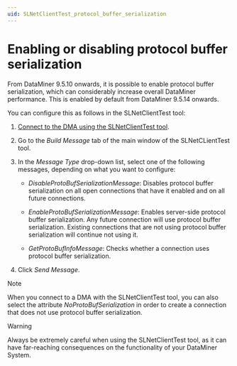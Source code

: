 ```yaml
---
uid: SLNetClientTest_protocol_buffer_serialization
---
```


# Enabling or disabling protocol buffer serialization

From DataMiner 9.5.10 onwards, it is possible to enable protocol buffer serialization, which can considerably increase overall DataMiner performance. This is enabled by default from DataMiner 9.5.14 onwards.

You can configure this as follows in the SLNetClientTest tool:

1. [Connect to the DMA using the SLNetClientTest tool](xref:Connecting_to_a_DMA_with_the_SLNetClientTest_tool).

1. Go to the *Build Message* tab of the main window of the SLNetCLientTest tool.

1. In the *Message Type* drop-down list, select one of the following messages, depending on what you want to configure:

   - *DisableProtoBufSerializationMessage*: Disables protocol buffer serialization on all open connections that have it enabled and on all future connections.

   - *EnableProtoBufSerializationMessage*: Enables server-side protocol buffer serialization. Any future connection will use protocol buffer serialization. Existing connections that are not using protocol buffer serialization will continue not using it.

   - *GetProtoBufInfoMessage*: Checks whether a connection uses protocol buffer serialization.

1. Click *Send Message*.

> [!NOTE]
> When you connect to a DMA with the SLNetClientTest tool, you can also select the attribute *NoProtoBufSerialization* in order to create a connection that does not use protocol buffer serialization.

> [!WARNING]
> Always be extremely careful when using the SLNetClientTest tool, as it can have far-reaching consequences on the functionality of your DataMiner System.

